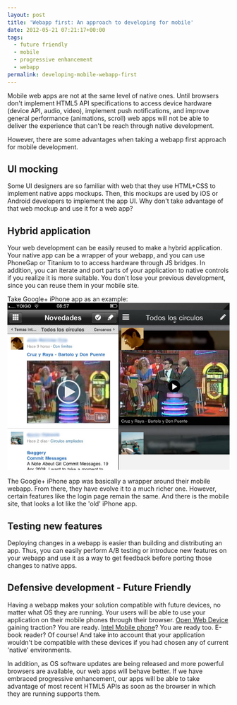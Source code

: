 ```yaml
---
layout: post
title: 'Webapp first: An approach to developing for mobile'
date: 2012-05-21 07:21:17+00:00
tags:
  - future friendly
  - mobile
  - progressive enhancement
  - webapp
permalink: developing-mobile-webapp-first
---
```


Mobile web apps are not at the same level of native ones. Until browsers don't implement HTML5 API specifications to access device hardware (device API, audio, video), implement push notifications, and improve general performance (animations, scroll) web apps will not be able to deliver the experience that can't be reach through native development.

However, there are some advantages when taking a webapp first approach for mobile development.
<!-- more -->
## UI mocking
Some UI designers are so familiar with web that they use HTML+CSS to implement native apps mockups. Then, this mockups are used by iOS or Android developers to implement the app UI. Why don't take advantage of that web mockup and use it for a web app?

## <a name="hybrid"></a>Hybrid application
Your web development can be easily reused to make a hybrid application. Your native app can be a wrapper of your webapp, and you can use PhoneGap or Titanium to to access hardware through JS bridges. In addition, you can iterate and port parts of your application to native controls if you realize it is more suitable. You don't lose your previous development, since you can reuse them in your mobile site.

Take Google+ iPhone app as an example:
![Google+ iPhone app](/assets/images/posts/google-plus-hybrid.jpg)

The Google+ iPhone app was basically a wrapper around their mobile webapp. From there, they have evolve it to a much richer one. However, certain features like the login page remain the same. And there is the mobile site, that looks a lot like the 'old' iPhone app.

## Testing new features
Deploying changes in a webapp is easier than building and distributing an app. Thus, you can easily perform A/B testing or introduce new features on your webapp and use it as a way to get feedback before porting those changes to native apps.

## Defensive development - Future Friendly
Having a webapp makes your solution compatible with future devices, no matter what OS they are running. Your users will be able to use your application on their mobile phones through their browser. [Open Web Device](http://www.openwebdevice.com/) gaining traction? You are ready. [Intel Mobile phone](http://www.slashgear.com/intels-first-medfield-phone-coming-this-week-claims-ceo-17223318/)? You are ready too. E-book reader? Of course! And take into account that your application wouldn't be compatible with these devices if you had chosen any of current 'native' environments.

In addition, as OS software updates are being released and more powerful browsers are available, our web apps will behave better. If we have embraced progressive enhancement, our apps will be able to take advantage of most recent HTML5 APIs as soon as the browser in which they are running supports them.
